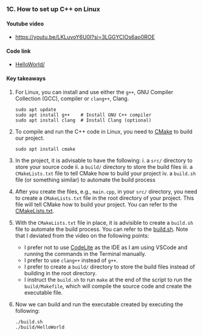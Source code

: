 ### 1C. How to set up C++ on Linux

#### Youtube video 

- https://youtu.be/LKLuvoY6U0I?si=3LGGYCIOs6ao0ROE

#### Code link

- [HelloWorld/](HelloWorld/)

#### Key takeaways

1. For Linux, you can install and use either the `g++`, GNU Compiler Collection (GCC), compiler 
or `clang++`, Clang.
    ```
    sudo apt update
    sudo apt install g++    # Install GNU C++ compiler
    sudo apt install clang  # Install Clang (optional)
    ```

2. To compile and run the C++ code in Linux, you need to [CMake](https://cmake.org/) to build our project.
    ```
    sudo apt install cmake
    ```

3. In the project, it is advisable to have the following:
    i. a `src/` directory to store your source code
    ii. a `build/` directory to store the build files
    iii. a `CMakeLists.txt` file to tell CMake how to build your project
    iv. a `build.sh` file (or something similar) to automate the build process 

4. After you create the files, e.g., `main.cpp`, in your `src/` directory, you need to create a 
`CMakeLists.txt` file in the root directory of your project. This file will tell CMake how to build
your project. You can refer to the [CMakeLists.txt](HelloWorld/CMakeLists.txt).

5. With the `CMakeLists.txt` file in place, it is advisible to create a `build.sh` file to automate
the build process. You can refer to the [build.sh](HelloWorld/build.sh).
Note that I deviated from the video on the following points:
    - I prefer not to use [CodeLite](https://codelite.org/) as the IDE as I am using VSCode and
    running the commands in the Terminal manually.
    - I prefer to use `clang++` instead of `g++`.
    - I prefer to create a `build/` directory to store the build files instead of building 
    in the root directory.
    - I instruct the `build.sh` to run `make` at the end of the script to run the `build/Makefile`,
    which will compile the source code and create the executable file.

6. Now we can build and run the executable created by executing the following:
    ```
    ./build.sh
    ./build/HelloWorld
    ```